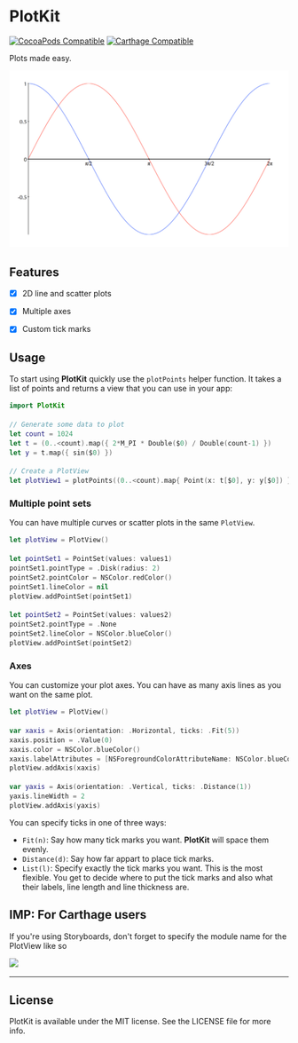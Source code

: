 # PlotKit

[![CocoaPods Compatible](https://img.shields.io/cocoapods/v/PlotKit.svg)](https://img.shields.io/cocoapods/v/PlotKit.svg)
[![Carthage Compatible](https://img.shields.io/badge/Carthage-compatible-4BC51D.svg?style=flat)](https://github.com/Carthage/Carthage)

Plots made easy.

![PlotKit Plot](example.png?raw=true "PlotKit Plot")

## Features

- [x] 2D line and scatter plots
- [x] Multiple axes
- [x] Custom tick marks


## Usage

To start using **PlotKit** quickly use the `plotPoints` helper function. It takes a list of points and returns a view that you can use in your app:


```swift
import PlotKit

// Generate some data to plot
let count = 1024
let t = (0..<count).map({ 2*M_PI * Double($0) / Double(count-1) })
let y = t.map({ sin($0) })

// Create a PlotView
let plotView1 = plotPoints((0..<count).map{ Point(x: t[$0], y: y[$0]) }, hTicks: .Fit(6), vTicks: .Fit(4))
```

### Multiple point sets

You can have multiple curves or scatter plots in the same `PlotView`.

```swift
let plotView = PlotView()

let pointSet1 = PointSet(values: values1)
pointSet1.pointType = .Disk(radius: 2)
pointSet2.pointColor = NSColor.redColor()
pointSet1.lineColor = nil
plotView.addPointSet(pointSet1)

let pointSet2 = PointSet(values: values2)
pointSet2.pointType = .None
pointSet2.lineColor = NSColor.blueColor()
plotView.addPointSet(pointSet2)
```


### Axes

You can customize your plot axes. You can have as many axis lines as you want on the same plot.

```swift
let plotView = PlotView()

var xaxis = Axis(orientation: .Horizontal, ticks: .Fit(5))
xaxis.position = .Value(0) 
xaxis.color = NSColor.blueColor()
xaxis.labelAttributes = [NSForegroundColorAttributeName: NSColor.blueColor()]
plotView.addAxis(xaxis)

var yaxis = Axis(orientation: .Vertical, ticks: .Distance(1))
yaxis.lineWidth = 2
plotView.addAxis(yaxis)
```

You can specify ticks in one of three ways:
 * `Fit(n)`: Say how many tick marks you want. **PlotKit** will space them evenly.
 * `Distance(d)`: Say how far appart to place tick marks.
 * `List(l)`: Specify exactly the tick marks you want. This is the most flexible. You get to decide where to put the tick marks and also what their labels, line length and line thickness are.


## IMP: For Carthage users

If you're using Storyboards, don't forget to specify the module name for the PlotView like so

![](https://cloud.githubusercontent.com/assets/167236/15224508/a5f79d96-182e-11e6-8a1c-00b197042470.png)

---

## License

PlotKit is available under the MIT license. See the LICENSE file for more info.
